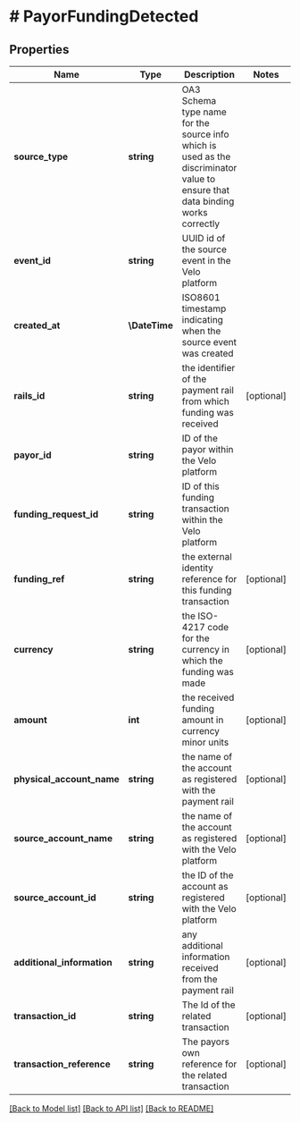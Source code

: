 # # PayorFundingDetected

## Properties

Name | Type | Description | Notes
------------ | ------------- | ------------- | -------------
**source_type** | **string** | OA3 Schema type name for the source info which is used as the discriminator value to ensure that data binding works correctly |
**event_id** | **string** | UUID id of the source event in the Velo platform |
**created_at** | **\DateTime** | ISO8601 timestamp indicating when the source event was created |
**rails_id** | **string** | the identifier of the payment rail from which funding was received | [optional]
**payor_id** | **string** | ID of the payor within the Velo platform |
**funding_request_id** | **string** | ID of this funding transaction within the Velo platform |
**funding_ref** | **string** | the external identity reference for this funding transaction | [optional]
**currency** | **string** | the ISO-4217 code for the currency in which the funding was made | [optional]
**amount** | **int** | the received funding amount in currency minor units | [optional]
**physical_account_name** | **string** | the name of the account as registered with the payment rail | [optional]
**source_account_name** | **string** | the name of the account as registered with the Velo platform | [optional]
**source_account_id** | **string** | the ID of the account as registered with the Velo platform | [optional]
**additional_information** | **string** | any additional information received from the payment rail | [optional]
**transaction_id** | **string** | The Id of the related transaction | [optional]
**transaction_reference** | **string** | The payors own reference for the related transaction | [optional]

[[Back to Model list]](../../README.md#models) [[Back to API list]](../../README.md#endpoints) [[Back to README]](../../README.md)
